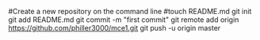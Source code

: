 #Create a new repository on the command line
#touch README.md
git init
git add README.md
git commit -m "first commit"
git remote add origin https://github.com/philler3000/mce1.git
git push -u origin master